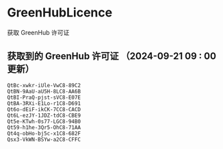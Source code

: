 # GreenHubLicence
获取 GreenHub 许可证
## 获取到的 GreenHub 许可证 （2024-09-21 09 : 00 更新）
```
QtBc-xwkr-iUle-VwC8-89C2
QtBN-9AaU-aU5H-8LC8-AA6B
QtBI-PraQ-pjst-sVC8-E07E
QtBA-3RXi-E1Lo-r1C8-D691
Qt6o-dEiF-ikCK-7CC8-CACD
Qt6L-ezJY-1JDZ-tdC8-CBE9
Qt5e-KTwh-0s77-LGC8-94B0
Qt59-h1he-3Qr5-OhC8-71AA
Qt4q-obHo-bj5c-x1C8-682F
Qsx3-VkWN-BSYw-a2C8-CFFC
```
